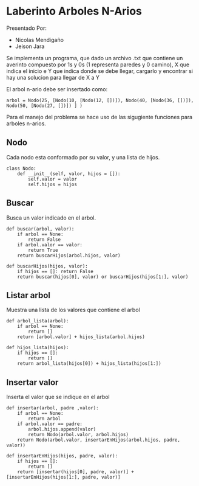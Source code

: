 # Laberinto Arboles N-Arios

Presentado Por:

   - Nicolas Mendigaño
   - Jeison Jara

Se implementa un programa, que dado un archivo .txt que contiene un averinto compuesto por 1s y 0s (1 representa paredes y 0 camino), X que indica el inicio e Y que indica donde se debe llegar, cargarlo y encontrar si hay una solucion para llegar de X a Y

El arbol n-ario debe ser insertado como:
```
arbol = Nodo(25, [Nodo(10, [Nodo(12, [])]), Nodo(40, [Nodo(36, [])]), Nodo(50, [Nodo(27, [])]) ] )
```
Para el manejo del problema se hace uso de las sigugiente funciones para arboles n-arios.

## Nodo

Cada nodo esta conformado por su valor, y una lista de hijos.

```
class Nodo:
    def __init__(self, valor, hijos = []):
        self.valor = valor
        self.hijos = hijos
```

## Buscar
Busca un valor indicado en el arbol.
```
def buscar(arbol, valor):
    if arbol == None:
        return False
    if arbol.valor == valor:
        return True
    return buscarHijos(arbol.hijos, valor)

def buscarHijos(hijos, valor):
    if hijos == []: return False
    return buscar(hijos[0], valor) or buscarHijos(hijos[1:], valor)

```


## Listar arbol
Muestra una lista de los valores que contiene el arbol
```
def arbol_lista(arbol):
    if arbol == None:
        return []
    return [arbol.valor] + hijos_lista(arbol.hijos)

def hijos_lista(hijos):
    if hijos == []:
        return []
    return arbol_lista(hijos[0]) + hijos_lista(hijos[1:])
```

## Insertar valor
Inserta el valor que se indique en el arbol
```
def insertar(arbol, padre ,valor):
    if arbol == None:
        return arbol
    if arbol.valor == padre:
        arbol.hijos.append(valor)
        return Nodo(arbol.valor, arbol.hijos)
    return Nodo(arbol.valor, insertarEnHijos(arbol.hijos, padre, valor))

def insertarEnHijos(hijos, padre, valor):
    if hijos == []:
        return []
    return [insertar(hijos[0], padre, valor)] + [insertarEnHijos(hijos[1:], padre, valor)]

```

